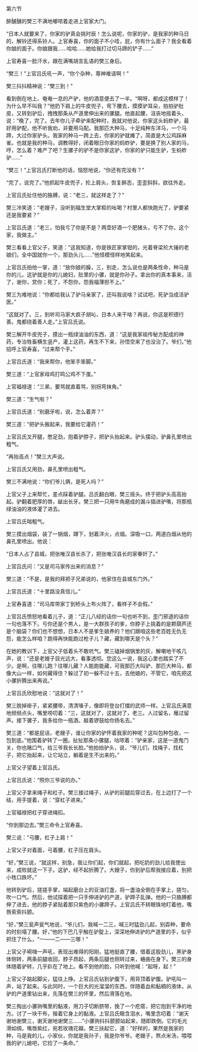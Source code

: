 第六节

醉醺醺的樊三不满地嘟哝着走进上官家大门。

“日本人就要来了，你家的驴真会挑时辰！怎么说呢，你家的驴，是我家的种马日的，解铃还得系铃人。上官寿喜，你的面子不小哇，屁，你有什么面子？我全看着你娘的面子。你娘跟我……哈哈……她给我打过切马蹄的铲子……”

上官寿喜一脸汗水，跟在满嘴胡言乱语的樊三身后。

“樊三！”上官吕氏吼一声，“你个杂种，尊神难请啊！”

樊三抖抖精神说：“樊三到！”

看到倒在地上、奄奄一息的产驴，他的酒意便去了一半。“啊呀，都成这模样了！为什么早不叫我？”他扔下肩上的牛皮兜子，弯下腰去，摸摸驴耳朵，拍拍驴肚皮，又转到驴后，拽拽那条从产道里伸出来的骡腿。他直起腰，沮丧地摇着头，说：“晚了，完了。去年你儿子牵驴来配种时，我就对他说，你家这头蚂蚱驴，最好用驴配，他不听我劝，非要用马配。我那匹大种马，十足纯种东洋马，一个马蹄，大过你家驴头。我家的种马一跨上去，你家的驴就瘫了，简直是大公鸡踩麻雀。也就是我的种马，调教得好，闭着眼日你家的蚂蚱驴，要是换了别人家的马，哼，怎么着？难产了吧？生骡子的驴不是你家这驴，你家的驴只能生驴，生蚂蚱驴……”

“樊三！”上官吕氏打断他的话，恼怒地说，“你还有完没有？”

“完了，说完了。”他抓起牛皮兜子，抡上肩头，恢复醉态，歪歪斜斜，欲往外走。

上官吕氏扯住他的胳膊，说：“老三，就这样走了？”

樊三冷笑道：“老嫂子，没听到福生堂大掌柜的吆喝？村里人都快跑光了，驴要紧还是我要紧？”

上官吕氏道：“老三，怕我亏了你是不是？两壶好酒一个肥猪头，亏不了你，这个家，我做主。”

樊三看看上官父子，笑道：“这我知道，你是铁匠家掌钳的，光着脊梁抡大锤的老娘们，全中国就你一个，那劲头儿……”他怪模怪样地笑起来。

上官吕氏拍他一掌，道：“放你娘的臊，三，别走，怎么说也是两条性命，种马是你的儿，这驴就是你的儿媳妇，肚里的小骡，就是你孙子。拿出你的真本事来，活了，谢你，赏你；死了，不怨你，怨我福薄担不上。”

樊三为难地说：“你都给我认了驴马亲家了，还叫我说啥？试试吧，死驴当成活驴医。”

“这就对了。三，别听司马家大疯子胡吣，日本人来干啥？再说，你这是积德行善。鬼都绕着善人走。”上官吕氏说。

樊三解开牛皮兜子，摸出一瓶绿油油的东西，道：“这是我家祖传秘方配成的神药，专治牲畜横生竖产，灌上这药，再生不下来，孙悟空来了也没治了。爷们，”他招呼上官寿喜，“过来帮个手。”

上官吕氏道：“我来帮你，他笨手笨脚。”

樊三道：“上官家母鸡打鸣公鸡不下蛋。”

上官福禄道：“三弟，要骂就直着骂，别拐弯抹角。”

樊三道：“生气啦？”

上官吕氏道：“别磨牙啦，说，怎么着弄？”

樊三道：“把驴头搬起来，我要给它灌药！”

上官吕氏叉开腿，憋足劲，抱着驴脖子，把驴头抬起来。驴头摆动，驴鼻孔里喷出粗气。

“再抬高点！”樊三大声说。

上官吕氏又用劲，鼻孔里喷出粗气。

樊三不满地说：“你们爷儿俩，是死人吗？”

上官父子上来帮忙，差点踩着驴腿。吕氏翻白眼，樊三摇头。终于把驴头高高抬起。驴翻着肥厚的唇，龇出长牙。樊三把一只用牛角磨成的漏斗插进驴嘴，将那瓶绿油油的液体灌了进去。

上官吕氏喘粗气。

樊三摸出烟袋，装了一锅烟，蹲下，划着洋火，点烟。深吸一口，两道白烟从他的鼻孔里喷出。他说：

“日本人占了县城，把张唯汉县长杀了，把张唯汉县长的家眷奸了。”

上官吕氏问：“又是司马家传出来的消息？”

樊三道：“不是，是我的拜把子兄弟说的，他家住在县城东门外。”

上官吕氏道：“十里路没真信儿。”

上官寿喜道：“司马库带家丁到桥头上布火阵了，看样子不会假。”

上官吕氏愤怒地看着儿子，道：“正儿八经的话你一句也听不到，歪门邪道的话你一句也落不下。亏你还是个男人，是一大群孩子的爹，你脖子上挑着的是颗葫芦还是个脑袋？你们也不想想，日本人不是爹生娘养的？他们跟咱这些老百姓无仇无怨，能怎么样咱？跑得再快能跑过枪子儿？藏，藏到哪天是个头？”

在她的教训下，上官父子低着头不敢吭气。樊三磕掉烟锅里的灰，解嘲地干咳几声，说：“还是老嫂子目光远大，看事透彻。您这么一说，我这心里也踏实了不少。是啊，往哪儿跑？往哪儿藏？人能跑能藏，可我那匹大叫驴、那匹大种马，都像大山一样，如何藏得住？躲过了初一躲不过十五，去他娘的，不管它，咱先把这小骡折腾出来再说。”

上官吕氏欣慰地说：“这就对了！”

樊三脱掉褂子，紧紧腰带，清清嗓子，像即将登台打擂的武师一样。上官吕氏满意地频频点头，嘴里唠叨着：“三，这就对了，这就对了，老三。人过留名，雁过留声。接下骡子，我多给你一瓶酒，敲着锣鼓给你扬名去。”

樊三道：“都是屁话，老嫂子，谁让你家的驴怀着我家的种呢？这叫包种包收，一包到底。”他围着驴转了一圈。扯扯那条小骡腿，咕哝着：“驴亲家，这是一道鬼门关，你也赌口气，给三爷我长长脸。”他拍拍驴头，说，“爷儿们，找绳子，找杠子，把它抬起来，让它站立，躺着是生不出来的。”

上官父子望着上官吕氏。

上官吕氏说：“照你三爷说的办。”

上官父子拿来绳子和杠子。樊三接过绳子，从驴的前腿后穿过去，在上边打了一个结，用手提着，说：“穿杠子进来。”

上官福禄把杠子穿进绳扣。

“你到那边去。”樊三命令上官寿喜。

樊三说：“弓腰，杠子上肩！”

上官父子对着面，弓着腰，杠子压在肩头。

“好，”樊三说，“就这样，别急，我让你们起，你们就起，把吃奶的劲儿给我使出来，成败就这一下子。这驴，经不起折腾了。大嫂子，你到驴后帮我接应着，别把小牲口跌坏。”

他转到驴后，搓搓手掌，端起磨台上的豆油灯盏，将一盏油全倒在手掌上，搓匀，吹一口气。然后，他试探着把一只手伸进驴的产道，驴蹄子乱弹。他的一只胳膊都伸了进去，他的脖子紧贴着那只紫色的小骡蹄子。上官吕氏不转眼珠地盯着他，嘴唇索索抖颤。

“好，”樊三瓮声瓮气地说，“爷儿们，我喊一二三，喊三时猛劲儿起，别孬种，要命的时刻塌了腰。好，”他的下巴几乎触在驴腚上，深深地伸进驴的产道里的手，似乎抓住了什么，“一——二——三哪！”

上官父子嗬嗨一声吼，表现出难得的阳刚，猛地挺直了腰，借着这股劲儿，黑驴身体侧转，两条前腿收回，脖子昂起，两条后腿也侧转过来，蜷曲在身下。樊三的身体随着驴转，几乎趴在了地上。看不到他的脸，只听到他喊：“起呀，起！”

上官父子踮起脚尖，猛往上挣。上官吕氏钻到驴腹下，用背顶着驴腹。驴吼叫一声，站了起来。与此同时，一个巨大的光溜溜的东西，伴随着血和黏稠的液体，从驴的产道里钻出来，先落在樊三的怀里，然后滑落在地。

樊三掏出小骡驹嘴里的黏液，用刀子切断脐带，挽了一个疙瘩，把它抱到干净的地方。讨了一块干布，揩着它身上的黏液。上官吕氏眼含泪水，嘴里念叨着：“谢天谢地谢樊三，谢天谢地谢樊三……”小骡驹抖抖颤颤站起来，随即跌倒。它的毛光滑如绸，嘴唇紫红，宛若玫瑰花瓣。樊三扶起它，道：“好样的，果然是我家的种，马是我的儿，小家伙，你就是我孙子，我是你爷爷。老嫂子，熬点米汤，喂喂我的驴儿媳吧，它捡了一条命。”